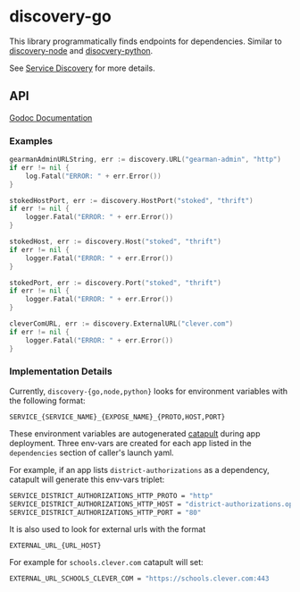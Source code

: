 # discovery-go

This library programmatically finds endpoints for dependencies. Similar to [discovery-node](https://github.com/Clever/discovery-node) and [disocvery-python](https://github.com/Clever/discovery-python).


See [Service Discovery](https://clever.atlassian.net/wiki/spaces/ENG/pages/116686857/Discovery) for more details.


## API

[Godoc Documentation](http://godoc.org/github.com/Clever/discovery-go)

### Examples

```go
gearmanAdminURLString, err := discovery.URL("gearman-admin", "http")
if err != nil {
    log.Fatal("ERROR: " + err.Error())
}

stokedHostPort, err := discovery.HostPort("stoked", "thrift")
if err != nil {
    logger.Fatal("ERROR: " + err.Error())
}

stokedHost, err := discovery.Host("stoked", "thrift")
if err != nil {
    logger.Fatal("ERROR: " + err.Error())
}

stokedPort, err := discovery.Port("stoked", "thrift")
if err != nil {
    logger.Fatal("ERROR: " + err.Error())
}

cleverComURL, err := discovery.ExternalURL("clever.com")
if err != nil {
    logger.Fatal("ERROR: " + err.Error())
}
```

### Implementation Details

Currently, `discovery-{go,node,python}` looks for environment variables with the following format:

```
SERVICE_{SERVICE_NAME}_{EXPOSE_NAME}_{PROTO,HOST,PORT}
```

These environment variables are autogenerated [catapult](http://github.com/Clever/catapult) during app deployment.  Three env-vars are created for each app listed in the `dependencies` section of caller's launch yaml.

For example, if an app lists `district-authorizations` as a dependency, catapult will generate this env-vars triplet:

```bash
SERVICE_DISTRICT_AUTHORIZATIONS_HTTP_PROTO = "http"
SERVICE_DISTRICT_AUTHORIZATIONS_HTTP_HOST = "district-authorizations.ops.clever.com"
SERVICE_DISTRICT_AUTHORIZATIONS_HTTP_PORT = "80"
```

It is also used to look for external urls with the format

```
EXTERNAL_URL_{URL_HOST}
```

For example for `schools.clever.com` catapult will set:

```bash
EXTERNAL_URL_SCHOOLS_CLEVER_COM = "https://schools.clever.com:443
```
